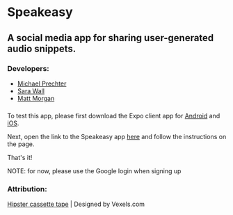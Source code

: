 # Speakeasy
## A social media app for sharing user-generated audio snippets.


### Developers:
- [Michael Prechter](https://github.com/prechter)
- [Sara Wall](https://github.com/swallsy)
- [Matt Morgan](https://github.com/mmorgan6)

###

To test this app, please first download the Expo client app for [Android](https://play.google.com/store/apps/details?id=host.exp.exponent&hl=en) and [iOS](https://itunes.apple.com/us/app/expo-client/id982107779?mt=8).

Next, open the link to the Speakeasy app [here](https://exp.host/@prechter/speakeasy) and follow the instructions on the page.

That's it!

NOTE: for now, please use the Google login when signing up


### Attribution:
[Hipster cassette tape](https://www.vexels.com/vectors/preview/130936/hipster-cassette-tape) | Designed by Vexels.com
